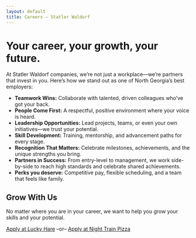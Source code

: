 ```yaml
---
layout: default
title: Careers – Statler Waldorf
---
```


# Your career, your growth, your future.

At Statler Waldorf companies, we’re not just a workplace&mdash;we’re partners that invest in you. Here’s how we stand out as one of North Georgia’s best employers:

- **Teamwork Wins:** Collaborate with talented, driven colleagues who’ve got your back.
- **People Come First:** A respectful, positive environment where your voice is heard.
- **Leadership Opportunities:** Lead projects, teams, or even your own initiatives—we trust your potential.
- **Skill Development:** Training, mentorship, and advancement paths for every stage.
- **Recognition That Matters:** Celebrate milestones, achievements, and the unique strengths you bring.
- **Partners in Success:** From entry-level to management, we work side-by-side to reach high standards and celebrate shared achievements.
- **Perks you deserve:** Competitive pay, flexible scheduling, and a team that feels like family.

## Grow With Us

No matter where you are in your career, we want to help you grow your skills and your potential.

[Apply at Lucky Hare](https://luckyhare.com/careers/) –or– [Apply at Night Train Pizza](https://www.nighttrainpizza.com/jobs)